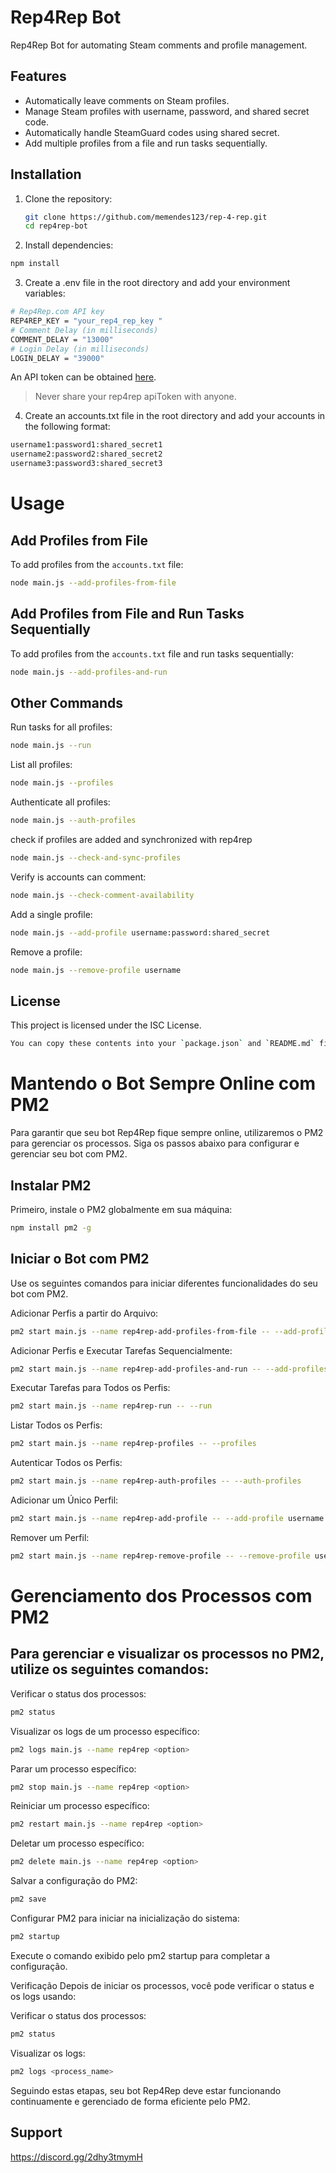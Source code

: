 # Rep4Rep Bot

Rep4Rep Bot for automating Steam comments and profile management.

## Features

- Automatically leave comments on Steam profiles.
- Manage Steam profiles with username, password, and shared secret code.
- Automatically handle SteamGuard codes using shared secret.
- Add multiple profiles from a file and run tasks sequentially.

## Installation

1. Clone the repository:
   ```bash
   git clone https://github.com/memendes123/rep-4-rep.git
   cd rep4rep-bot


2. Install dependencies:

```bash
npm install
```

3. Create a .env file in the root directory and add your environment variables:

```bash
# Rep4Rep.com API key
REP4REP_KEY = "your_rep4_rep_key "
# Comment Delay (in milliseconds)
COMMENT_DELAY = "13000"
# Login Delay (in milliseconds)
LOGIN_DELAY = "39000"
```
An API token can be obtained [here](https://rep4rep.com/user/settings/).
> Never share your rep4rep apiToken with anyone.

4. Create an accounts.txt file in the root directory and add your accounts in the following format:

```bash
username1:password1:shared_secret1
username2:password2:shared_secret2
username3:password3:shared_secret3
```

# Usage
## Add Profiles from File
To add profiles from the `accounts.txt` file:
```bash
node main.js --add-profiles-from-file
```

## Add Profiles from File and Run Tasks Sequentially
To add profiles from the `accounts.txt` file and run tasks sequentially:
```bash
node main.js --add-profiles-and-run
```

## Other Commands
Run tasks for all profiles:
```bash
node main.js --run
```

List all profiles:

```bash
node main.js --profiles
```

Authenticate all profiles:
```bash
node main.js --auth-profiles
```

check if profiles are added and synchronized with rep4rep
```bash
node main.js --check-and-sync-profiles
```

Verify is accounts can comment:
```bash
node main.js --check-comment-availability
```

Add a single profile:
```bash
node main.js --add-profile username:password:shared_secret
```

Remove a profile:
```bash
node main.js --remove-profile username
```

## License
This project is licensed under the ISC License.
```bash
You can copy these contents into your `package.json` and `README.md` files, respectively. This setup should work smoothly on another computer with the updated instructions.
```
# Mantendo o Bot Sempre Online com PM2
Para garantir que seu bot Rep4Rep fique sempre online, utilizaremos o PM2 para gerenciar os processos. Siga os passos abaixo para configurar e gerenciar seu bot com PM2.

## Instalar PM2
Primeiro, instale o PM2 globalmente em sua máquina:
```bash
npm install pm2 -g
```

## Iniciar o Bot com PM2
Use os seguintes comandos para iniciar diferentes funcionalidades do seu bot com PM2.

Adicionar Perfis a partir do Arquivo:
```bash
pm2 start main.js --name rep4rep-add-profiles-from-file -- --add-profiles-from-file
```
Adicionar Perfis e Executar Tarefas Sequencialmente:
```bash
pm2 start main.js --name rep4rep-add-profiles-and-run -- --add-profiles-and-run
```

Executar Tarefas para Todos os Perfis:
```bash
pm2 start main.js --name rep4rep-run -- --run
```

Listar Todos os Perfis:
```bash
pm2 start main.js --name rep4rep-profiles -- --profiles
```

Autenticar Todos os Perfis:
```bash
pm2 start main.js --name rep4rep-auth-profiles -- --auth-profiles
```

Adicionar um Único Perfil:
```bash
pm2 start main.js --name rep4rep-add-profile -- --add-profile username:password:shared_secret
```

Remover um Perfil:
```bash
pm2 start main.js --name rep4rep-remove-profile -- --remove-profile username
```

# Gerenciamento dos Processos com PM2
## Para gerenciar e visualizar os processos no PM2, utilize os seguintes comandos:

Verificar o status dos processos:
```bash
pm2 status 
```

Visualizar os logs de um processo específico:
```bash
pm2 logs main.js --name rep4rep <option>
```

Parar um processo específico:
```bash
pm2 stop main.js --name rep4rep <option>
```

Reiniciar um processo específico:
```bash
pm2 restart main.js --name rep4rep <option>
```

Deletar um processo específico:
```bash
pm2 delete main.js --name rep4rep <option>
```

Salvar a configuração do PM2:
```bash
pm2 save
```

Configurar PM2 para iniciar na inicialização do sistema:
```bash
pm2 startup
```

Execute o comando exibido pelo pm2 startup para completar a configuração.


Verificação
Depois de iniciar os processos, você pode verificar o status e os logs usando:

Verificar o status dos processos:

```bash
pm2 status
```

Visualizar os logs:
```bash
pm2 logs <process_name>
```
Seguindo estas etapas, seu bot Rep4Rep deve estar funcionando continuamente e gerenciado de forma eficiente pelo PM2.

## Support
https://discord.gg/2dhy3tmymH
